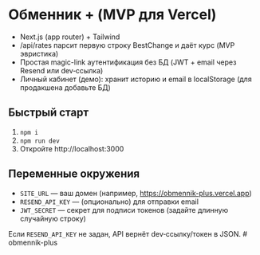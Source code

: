 
# Обменник + (MVP для Vercel)

- Next.js (app router) + Tailwind
- /api/rates парсит первую строку BestChange и даёт курс (MVP эвристика)
- Простая magic-link аутентификация без БД (JWT + email через Resend или dev‑ссылка)
- Личный кабинет (демо): хранит историю и email в localStorage (для продакшена добавьте БД)

## Быстрый старт
1) `npm i`
2) `npm run dev`
3) Откройте http://localhost:3000

## Переменные окружения
- `SITE_URL` — ваш домен (например, https://obmennik-plus.vercel.app)
- `RESEND_API_KEY` — (опционально) для отправки email
- `JWT_SECRET` — секрет для подписи токенов (задайте длинную случайную строку)

Если `RESEND_API_KEY` не задан, API вернёт dev‑ссылку/токен в JSON.
#   o b m e n n i k - p l u s  
 